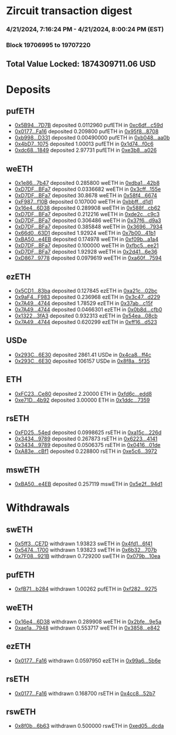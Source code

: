 # Zircuit transaction digest
### 4/21/2024, 7:16:24 PM - 4/21/2024, 8:00:24 PM (EST)
### Block 19706995 to 19707220

## Total Value Locked: 1874309711.06 USD

# Deposits
## pufETH
- [0x5B94...7D7B](https://etherscan.io/address/0x5B9487C288726bc9bb1652Bd731D5a352edf7D7B) deposited 0.0112960 pufETH in [0xc6df...c59d](https://etherscan.io/tx/0x5B9487C288726bc9bb1652Bd731D5a352edf7D7B)
- [0x0177...Fa16](https://etherscan.io/address/0x0177e9D5fc8dC2D11a2Fb6b83fEB416D1fdEFa16) deposited 0.209800 pufETH in [0x95f8...8708](https://etherscan.io/tx/0x0177e9D5fc8dC2D11a2Fb6b83fEB416D1fdEFa16)
- [0xb998...D331](https://etherscan.io/address/0xb9985a47e22f50c0Eb535a8FECcF1455eE99D331) deposited 0.00490000 pufETH in [0xb048...aa0b](https://etherscan.io/tx/0xb9985a47e22f50c0Eb535a8FECcF1455eE99D331)
- [0x4bD7...1075](https://etherscan.io/address/0x4bD7FD8B7c9A32634d784BD7Ce930684b9A91075) deposited 1.00013 pufETH in [0x1d74...f0c6](https://etherscan.io/tx/0x4bD7FD8B7c9A32634d784BD7Ce930684b9A91075)
- [0xdc68...1849](https://etherscan.io/address/0xdc68E1EF5175a74fFf7b2c2a8fb6Ff965Fe41849) deposited 2.97731 pufETH in [0xe3b8...a026](https://etherscan.io/tx/0xdc68E1EF5175a74fFf7b2c2a8fb6Ff965Fe41849)
## weETH
- [0x1e86...7b47](https://etherscan.io/address/0x1e868E0F5948Fc94ed99DDe0d0AbA939E7677b47) deposited 0.285800 weETH in [0xdba1...42b8](https://etherscan.io/tx/0x1e868E0F5948Fc94ed99DDe0d0AbA939E7677b47)
- [0xD7DF...BFa7](https://etherscan.io/address/0xD7DF7E085214743530afF339aFC420c7c720BFa7) deposited 0.0336682 weETH in [0x3cff...155e](https://etherscan.io/tx/0xD7DF7E085214743530afF339aFC420c7c720BFa7)
- [0xD7DF...BFa7](https://etherscan.io/address/0xD7DF7E085214743530afF339aFC420c7c720BFa7) deposited 30.8678 weETH in [0x58f4...6674](https://etherscan.io/tx/0xD7DF7E085214743530afF339aFC420c7c720BFa7)
- [0xF987...f10B](https://etherscan.io/address/0xF987e68016B003823F2CAeeEB0CC2345eDeDf10B) deposited 0.107000 weETH in [0xbbff...d1d1](https://etherscan.io/tx/0xF987e68016B003823F2CAeeEB0CC2345eDeDf10B)
- [0x16e4...6D38](https://etherscan.io/address/0x16e4503ABfbDB3AF47ebfd4700c99b7246736D38) deposited 0.289908 weETH in [0x588f...cb62](https://etherscan.io/tx/0x16e4503ABfbDB3AF47ebfd4700c99b7246736D38)
- [0xD7DF...BFa7](https://etherscan.io/address/0xD7DF7E085214743530afF339aFC420c7c720BFa7) deposited 0.212216 weETH in [0xde2c...c9c3](https://etherscan.io/tx/0xD7DF7E085214743530afF339aFC420c7c720BFa7)
- [0xD7DF...BFa7](https://etherscan.io/address/0xD7DF7E085214743530afF339aFC420c7c720BFa7) deposited 0.306486 weETH in [0x37f6...d9a3](https://etherscan.io/tx/0xD7DF7E085214743530afF339aFC420c7c720BFa7)
- [0xD7DF...BFa7](https://etherscan.io/address/0xD7DF7E085214743530afF339aFC420c7c720BFa7) deposited 0.385848 weETH in [0x3696...7934](https://etherscan.io/tx/0xD7DF7E085214743530afF339aFC420c7c720BFa7)
- [0x66d0...63D1](https://etherscan.io/address/0x66d0C41e0E27826e60C322E09a0D61796F4563D1) deposited 1.92924 weETH in [0x7b00...41b1](https://etherscan.io/tx/0x66d0C41e0E27826e60C322E09a0D61796F4563D1)
- [0xBA50...e4EB](https://etherscan.io/address/0xBA505e998E89682839dBFE30e8cB9Aabc16Ae4EB) deposited 0.174978 weETH in [0xf09b...a1a4](https://etherscan.io/tx/0xBA505e998E89682839dBFE30e8cB9Aabc16Ae4EB)
- [0xD7DF...BFa7](https://etherscan.io/address/0xD7DF7E085214743530afF339aFC420c7c720BFa7) deposited 0.100000 weETH in [0xfbc5...ee21](https://etherscan.io/tx/0xD7DF7E085214743530afF339aFC420c7c720BFa7)
- [0xD7DF...BFa7](https://etherscan.io/address/0xD7DF7E085214743530afF339aFC420c7c720BFa7) deposited 1.92928 weETH in [0x2d41...6e36](https://etherscan.io/tx/0xD7DF7E085214743530afF339aFC420c7c720BFa7)
- [0xD867...9778](https://etherscan.io/address/0xD867216736c947190127a31dabcBCafFeD6B9778) deposited 0.0979619 weETH in [0xa60f...7594](https://etherscan.io/tx/0xD867216736c947190127a31dabcBCafFeD6B9778)
## ezETH
- [0x5CD1...83ba](https://etherscan.io/address/0x5CD15Af072b3a0E5f6617f4650bAF434743F83ba) deposited 0.127845 ezETH in [0xa21c...02bc](https://etherscan.io/tx/0x5CD15Af072b3a0E5f6617f4650bAF434743F83ba)
- [0x9aF4...F983](https://etherscan.io/address/0x9aF4bAcDe1b6ae65AEA8cce4747cB11f7A42F983) deposited 0.236968 ezETH in [0x3c47...d229](https://etherscan.io/tx/0x9aF4bAcDe1b6ae65AEA8cce4747cB11f7A42F983)
- [0x7A49...4744](https://etherscan.io/address/0x7A493Be5c2ce014cD049Bf178a1ac0Db1B434744) deposited 1.78529 ezETH in [0x37ab...c15f](https://etherscan.io/tx/0x7A493Be5c2ce014cD049Bf178a1ac0Db1B434744)
- [0x7A49...4744](https://etherscan.io/address/0x7A493Be5c2ce014cD049Bf178a1ac0Db1B434744) deposited 0.0466301 ezETH in [0x0b8d...cfb0](https://etherscan.io/tx/0x7A493Be5c2ce014cD049Bf178a1ac0Db1B434744)
- [0x1322...3fA3](https://etherscan.io/address/0x132253D8f7e5104a95d260b1028A1866D41D3fA3) deposited 0.932313 ezETH in [0x54ea...08cb](https://etherscan.io/tx/0x132253D8f7e5104a95d260b1028A1866D41D3fA3)
- [0x7A49...4744](https://etherscan.io/address/0x7A493Be5c2ce014cD049Bf178a1ac0Db1B434744) deposited 0.620299 ezETH in [0xff16...d523](https://etherscan.io/tx/0x7A493Be5c2ce014cD049Bf178a1ac0Db1B434744)
## USDe
- [0x293C...6E30](https://etherscan.io/address/0x293C6937D8D82e05B01335F7B33FBA0c8e256E30) deposited 2861.41 USDe in [0x4ca8...ff4c](https://etherscan.io/tx/0x293C6937D8D82e05B01335F7B33FBA0c8e256E30)
- [0x293C...6E30](https://etherscan.io/address/0x293C6937D8D82e05B01335F7B33FBA0c8e256E30) deposited 106157 USDe in [0x8f8a...5f35](https://etherscan.io/tx/0x293C6937D8D82e05B01335F7B33FBA0c8e256E30)
## ETH
- [0xFC23...Ce80](https://etherscan.io/address/0xFC238fDa4AfCECa94F724350210e4F84FA3bCe80) deposited 2.20000 ETH in [0xfd6c...edd8](https://etherscan.io/tx/0xFC238fDa4AfCECa94F724350210e4F84FA3bCe80)
- [0xe71D...4b92](https://etherscan.io/address/0xe71DfB051F9f5a2e6AD93EA532D39Fe7ff154b92) deposited 3.00000 ETH in [0x1ddc...7359](https://etherscan.io/tx/0xe71DfB051F9f5a2e6AD93EA532D39Fe7ff154b92)
## rsETH
- [0xFD25...54ed](https://etherscan.io/address/0xFD25e21dAeD177bf4276812776f30B6d096d54ed) deposited 0.0998625 rsETH in [0xa15c...226d](https://etherscan.io/tx/0xFD25e21dAeD177bf4276812776f30B6d096d54ed)
- [0x3434...9789](https://etherscan.io/address/0x34349c5569e7B846c3558961552D2202760A9789) deposited 0.267873 rsETH in [0x6223...4141](https://etherscan.io/tx/0x34349c5569e7B846c3558961552D2202760A9789)
- [0x3434...9789](https://etherscan.io/address/0x34349c5569e7B846c3558961552D2202760A9789) deposited 0.0506375 rsETH in [0x0416...01de](https://etherscan.io/tx/0x34349c5569e7B846c3558961552D2202760A9789)
- [0xA83e...cBf1](https://etherscan.io/address/0xA83e8412f4E62807d42eE7A3023c499a2e6AcBf1) deposited 0.228800 rsETH in [0xe5c6...3972](https://etherscan.io/tx/0xA83e8412f4E62807d42eE7A3023c499a2e6AcBf1)
## mswETH
- [0xBA50...e4EB](https://etherscan.io/address/0xBA505e998E89682839dBFE30e8cB9Aabc16Ae4EB) deposited 0.257119 mswETH in [0x5e2f...94d1](https://etherscan.io/tx/0xBA505e998E89682839dBFE30e8cB9Aabc16Ae4EB)
# Withdrawals
## swETH
- [0x5ff3...CE7D](https://etherscan.io/address/0x5ff3db417596723991be029d5c2726569468CE7D) withdrawn 1.93823 swETH in [0x4fd1...6f41](https://etherscan.io/tx/0x5ff3db417596723991be029d5c2726569468CE7D)
- [0x5474...1700](https://etherscan.io/address/0x54748bDdab8a0fF5E41B8cF082aBa587678B1700) withdrawn 1.93823 swETH in [0x6b32...707b](https://etherscan.io/tx/0x54748bDdab8a0fF5E41B8cF082aBa587678B1700)
- [0x7F08...921B](https://etherscan.io/address/0x7F088925257cCCB615a63612e52EbBF9a01E921B) withdrawn 0.729200 swETH in [0x079b...10ea](https://etherscan.io/tx/0x7F088925257cCCB615a63612e52EbBF9a01E921B)
## pufETH
- [0xfB71...b284](https://etherscan.io/address/0xfB713E80e5222F62dcf978C0859e64DcEd3bb284) withdrawn 1.00262 pufETH in [0xf282...9275](https://etherscan.io/tx/0xfB713E80e5222F62dcf978C0859e64DcEd3bb284)
## weETH
- [0x16e4...6D38](https://etherscan.io/address/0x16e4503ABfbDB3AF47ebfd4700c99b7246736D38) withdrawn 0.289908 weETH in [0x2bfe...9e5a](https://etherscan.io/tx/0x16e4503ABfbDB3AF47ebfd4700c99b7246736D38)
- [0xae1a...7948](https://etherscan.io/address/0xae1a99a390E18D8B1e741A2A2BAc1Eb7C9737948) withdrawn 0.553717 weETH in [0x3858...e842](https://etherscan.io/tx/0xae1a99a390E18D8B1e741A2A2BAc1Eb7C9737948)
## ezETH
- [0x0177...Fa16](https://etherscan.io/address/0x0177e9D5fc8dC2D11a2Fb6b83fEB416D1fdEFa16) withdrawn 0.0597950 ezETH in [0x99a6...5b6e](https://etherscan.io/tx/0x0177e9D5fc8dC2D11a2Fb6b83fEB416D1fdEFa16)
## rsETH
- [0x0177...Fa16](https://etherscan.io/address/0x0177e9D5fc8dC2D11a2Fb6b83fEB416D1fdEFa16) withdrawn 0.168700 rsETH in [0x4cc8...52b7](https://etherscan.io/tx/0x0177e9D5fc8dC2D11a2Fb6b83fEB416D1fdEFa16)
## rswETH
- [0x8f0b...6b63](https://etherscan.io/address/0x8f0b918c9401E8b32994766e5CbD193a53B36b63) withdrawn 0.500000 rswETH in [0xed05...dcda](https://etherscan.io/tx/0x8f0b918c9401E8b32994766e5CbD193a53B36b63)
